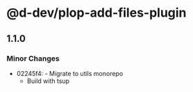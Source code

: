 # @d-dev/plop-add-files-plugin

## 1.1.0

### Minor Changes

- 02245f4: - Migrate to utils monorepo
  - Build with tsup
